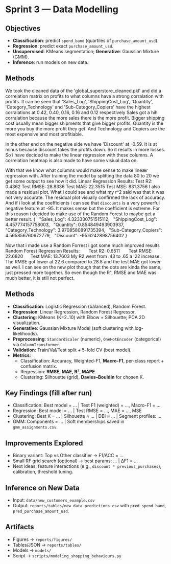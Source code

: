 # Sprint 3 — Data Modelling

## Objectives
- **Classification**: predict `spend_band` (quartiles of `purchase_amount_usd`).
- **Regression**: predict exact `purchase_amount_usd`.
- **Unsupervised**: KMeans segmentation; **Generative**: Gaussian Mixture (GMM).
- **Inference**: run models on new data.

## Methods
We took the cleaned data of the 'global_superstore_cleaned.pkl' and did a correlation matrix on profits to what columns have a strong corralation with profits.
It can be seen that 'Sales_Log', 'ShippingCost_Log', 'Quantity', 'Category_Technology' and 'Sub-Category_Copiers' have the highest corralations at 0.42, 0.40, 0.16, 0.16 and 0.12 respectively
Sales got a hih corralation because the more sales there is the more profit. Bigger shipping cost usually mean bigger shipments that give bigger profits. Quantity is the more you buy the more profit they get. And Technology and Copiers are the most expensive and most profitiable.

In the other end on the negative side we have 'Discount' at -0.59. It is at minus because discount takes the profits down. So it results in more losses.
So i have decided to make the linear regression with these columns. 
A correlation heatmap is also made to have some visiual data on. 

With that we know what columns would make sense to make lineær regression with. 
After training the model by splitting the data 80 to 20 we get some output to see how it did.
Linear Regression Results:
  Test R2: 0.4362
  Test RMSE: 28.8336
  Test MAE: 22.3515
  Test MSE: 831.3756
I also made a residual plot. What i could see and what my r^2 said was that it was not very accurate. The residual plot visually confirmed the lack of accuracy.
And if i look at the coefficients i can see that `discounts` is a very powerful negative feature at -95. It makes sense but the 
coefficient is extreme. For this reason i decided to make use of the Random Forest to maybe get a better result.
{
  "Sales_Log": 4.323330751515112,
  "ShippingCost_Log": 4.457774157758003,
  "Quantity": 0.854849493903937,
  "Category_Technology": 3.9708580891735394,
  "Sub-Category_Copiers": 4.565856760672779,
  "Discount": -95.6242898756402
}

Now that i made use a Random Forrest i got some much improved results
   Random Forest Regression Results:
      Test R2: 0.6511
      Test RMSE: 22.6820
      Test MAE: 13.7603
My R2 went from .43 to .65 a .22 increase. The RMSE got lower at 22.6 compared to 28.8 and the test MAE got lower as well. 
I can see on the new plot though that the dots are kinda the same, just pressed more together. So even though the R", RMSE and MAE was much better, it is still not perfect. 







## Methods
- **Classification**: Logistic Regression (balanced), Random Forest.
- **Regression**: Linear Regression, Random Forest Regressor.
- **Clustering**: KMeans (K=2..10) with Elbow + Silhouette; PCA 2D visualization.
- **Generative**: Gaussian Mixture Model (soft clustering with log-likelihoods).
- **Preprocessing**: `StandardScaler` (numeric), `OneHotEncoder` (categorical) via `ColumnTransformer`.
- **Validation**: Train/Val/Test split + 5-fold CV (best model).
- **Metrics**:
  - Classification: Accuracy, Weighted-F1, **Macro-F1**, per-class report + confusion matrix.
  - Regression: **RMSE, MAE, R², MAPE**.
  - Clustering: Silhouette (grid), **Davies–Bouldin** for chosen K.

## Key Findings (fill after run)
- Classification: Best model = … | Test F1 (weighted) = …, Macro-F1 = …
- Regression: Best model = … | Test RMSE = …, MAE = …, MSE
- Clustering: Best K = … | Silhouette ≈ … | DBI ≈ … | Segment profiles: …
- GMM: Components = … | Soft memberships saved in `gmm_assignments.csv`.

## Improvements Explored
- Binary variant: Top vs Other classifier → F1/ACC = …
- Small RF grid search (optional) → best params: … | ΔF1 = …
- Next ideas: feature interactions (e.g., `discount * previous_purchases`), calibration, threshold tuning.

## Inference on New Data
- Input: `data/new_customers_example.csv`
- Output: `reports/tables/new_data_predictions.csv` with `pred_spend_band`, `pred_purchase_amount_usd`.

## Artifacts
- Figures → `reports/figures/`
- Tables/JSON → `reports/tables/`
- Models → `models/`
- Script → `scripts/modeling_shopping_behaviours.py`
